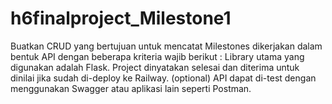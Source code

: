 # h6finalproject_Milestone1
Buatkan CRUD yang bertujuan untuk mencatat Milestones dikerjakan dalam bentuk API dengan beberapa kriteria wajib berikut : Library utama yang digunakan adalah Flask. Proįect dinyatakan selesai dan diterima untuk dinilai jika sudah di-deploy ke Railway. (optional) API dapat di-test dengan menggunakan Swagger atau aplikasi lain seperti Postman.

